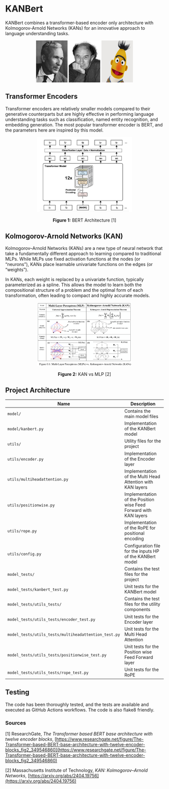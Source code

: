 # KANBert

KANBert combines a transformer-based encoder only architecture with Kolmogorov-Arnold Networks (KANs) for an innovative approach to language understanding tasks.

<p align="center">
    <img src="./images/kalmogorov.webp" alt="Kalmogorov" width="100" height="133">
    <img src="./images/arnold.jpeg" alt="Arnold" width="100" height="133">
    <img src="./images/bert.jpeg" alt="BERT" width="100" height="133">
</p>

## Transformer Encoders

Transformer encoders are relatively smaller models compared to their generative counterparts but are highly effective in performing language understanding tasks such as classification, named entity recognition, and embedding generation. The most popular transformer encoder is BERT, and the parameters here are inspired by this model.

<p align="center">
    <img src="images/bert_archi.png" alt="BERT Architecture" width="300">
</p>

<p align="center">
    <b>Figure 1:</b> BERT Architecture [1]
</p>

## Kolmogorov-Arnold Networks (KAN)

Kolmogorov–Arnold Networks (KANs) are a new type of neural network that take a fundamentally different approach to learning compared to traditional MLPs. While MLPs use fixed activation functions at the nodes (or “neurons”), KANs place learnable univariate functions on the edges (or “weights”).

In KANs, each weight is replaced by a univariate function, typically parameterized as a spline. This allows the model to learn both the compositional structure of a problem and the optimal form of each transformation, often leading to compact and highly accurate models.

<p align="center">
    <img src="images/mlp_vs_kan.png" alt="KAN vs MLP" width="300">
</p>

<p align="center">
    <b>Figure 2:</b> KAN vs MLP [2]
</p>

## Project Architecture

| Name                        | Description                                                        |
|-----------------------------|--------------------------------------------------------------------|
| `model/`                    | Contains the main model files                                      |
| `model/kanbert.py`          | Implementation of the KANBert model                                |
| `utils/`                    | Utility files for the project                                      |
| `utils/encoder.py`          | Implementation of the Encoder layer                                |
| `utils/multiheadattention.py`| Implementation of the Multi Head Attention with KAN layers                     |
| `utils/positionwise.py`     | Implementation of the Position wise Feed Forward with KAN layers                |
| `utils/rope.py`             | Implementation of the RoPE for positional encoding                             |
| `utils/config.py`           | Configuration file for the inputs HP of the KANBert model                           |
| `model_tests/`              | Contains the test files for the project                            |
| `model_tests/kanbert_test.py`| Unit tests for the KANBert model                                  |
| `model_tests/utils_tests/`  | Contains the test files for the utility components                 |
| `model_tests/utils_tests/encoder_test.py`| Unit tests for the Encoder layer                    |
| `model_tests/utils_tests/multiheadattention_test.py`| Unit tests for the Multi Head Attention |
| `model_tests/utils_tests/positionwise_test.py`| Unit tests for the Position wise Feed Forward layer|
| `model_tests/utils_tests/rope_test.py`| Unit tests for the RoPE                           |

## Testing

The code has been thoroughly tested, and the tests are available and executed as GitHub Actions workflows. The code is also flake8 friendly.

### Sources

[1] ResearchGate, *The Transformer based BERT base architecture with twelve encoder blocks*, [https://www.researchgate.net/figure/The-Transformer-based-BERT-base-architecture-with-twelve-encoder-blocks_fig2_349546860](https://www.researchgate.net/figure/The-Transformer-based-BERT-base-architecture-with-twelve-encoder-blocks_fig2_349546860)


[2] Massachusetts Institute of Technology, *KAN: Kolmogorov–Arnold Networks*, [https://arxiv.org/abs/2404.19756](https://arxiv.org/abs/2404.19756)
